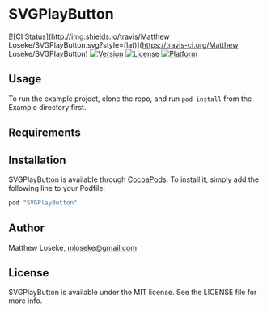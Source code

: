 # SVGPlayButton

[![CI Status](http://img.shields.io/travis/Matthew Loseke/SVGPlayButton.svg?style=flat)](https://travis-ci.org/Matthew Loseke/SVGPlayButton)
[![Version](https://img.shields.io/cocoapods/v/SVGPlayButton.svg?style=flat)](http://cocoapods.org/pods/SVGPlayButton)
[![License](https://img.shields.io/cocoapods/l/SVGPlayButton.svg?style=flat)](http://cocoapods.org/pods/SVGPlayButton)
[![Platform](https://img.shields.io/cocoapods/p/SVGPlayButton.svg?style=flat)](http://cocoapods.org/pods/SVGPlayButton)

## Usage

To run the example project, clone the repo, and run `pod install` from the Example directory first.

## Requirements

## Installation

SVGPlayButton is available through [CocoaPods](http://cocoapods.org). To install
it, simply add the following line to your Podfile:

```ruby
pod "SVGPlayButton"
```

## Author

Matthew Loseke, mloseke@gmail.com

## License

SVGPlayButton is available under the MIT license. See the LICENSE file for more info.
